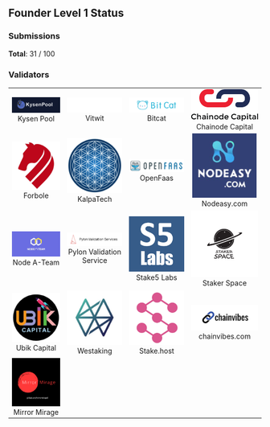 ## Founder Level 1 Status

### Submissions

**Total**: 31 / 100

### Validators

<table><tr><td width='200px' style='text-align:center'><img src='akash.cosmosoutpost.io.png'> <br/> Kysen Pool</td> <td width='200px' style='text-align:center'><img src='chat.akash.vitwit.com.png'> <br/> Vitwit</td> <td width='200px' style='text-align:center'><img src='chat.bitcat365.com.png'> <br/> Bitcat</td> <td width='200px' style='text-align:center'><img src='chat.chainode.capital.png'> <br/> Chainode Capital</td></tr>
<tr><td width='200px' style='text-align:center'><img src='chat.desmos.network.png'> <br/> Forbole</td> <td width='200px' style='text-align:center'><img src='chat.kalpatech.co.png'> <br/> KalpaTech</td> <td width='200px' style='text-align:center'><img src='chat.myfaas.club.png'> <br/> OpenFaas</td> <td width='200px' style='text-align:center'><img src='chat.nodeasy.com.png'> <br/> Nodeasy.com</td></tr>
<tr><td width='200px' style='text-align:center'><img src='chat.nodeateam.com.png'> <br/> Node A-Team</td> <td width='200px' style='text-align:center'><img src='chat.pylon.design.png'> <br/> Pylon Validation Service</td> <td width='200px' style='text-align:center'><img src='chat.stake5labs.com.jpg'> <br/> Stake5 Labs</td> <td width='200px' style='text-align:center'><img src='chat.stake5labs.com.png'> <br/> Staker Space</td></tr>
<tr><td width='200px' style='text-align:center'><img src='chat.ubik.capital.png'> <br/> Ubik Capital</td> <td width='200px' style='text-align:center'><img src='chat.westaking.io.png'> <br/> Westaking</td> <td width='200px' style='text-align:center'><img src='riot.stake.host.png'> <br/> Stake.host</td> <td width='200px' style='text-align:center'><img src='riot.chainvibes.com.png'> <br/> chainvibes.com</td></tr>
<tr><td width='200px' style='text-align:center'><img src='chat.mirrormirage.win.png'> <br/> Mirror Mirage</td> <td width='200px' style='text-align:center'> <br/> </td> <td width='200px' style='text-align:center'> <br/> </td> <td width='200px' style='text-align:center'><br/></td></tr></table>
